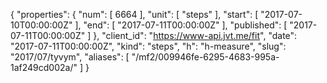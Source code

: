 {
  "properties": {
    "num": [
      6664
    ],
    "unit": [
      "steps"
    ],
    "start": [
      "2017-07-10T00:00:00Z"
    ],
    "end": [
      "2017-07-11T00:00:00Z"
    ],
    "published": [
      "2017-07-11T00:00:00Z"
    ]
  },
  "client_id": "https://www-api.jvt.me/fit",
  "date": "2017-07-11T00:00:00Z",
  "kind": "steps",
  "h": "h-measure",
  "slug": "2017/07/tyvym",
  "aliases": [
    "/mf2/009946fe-6295-4683-995a-1af249cd002a/"
  ]
}
